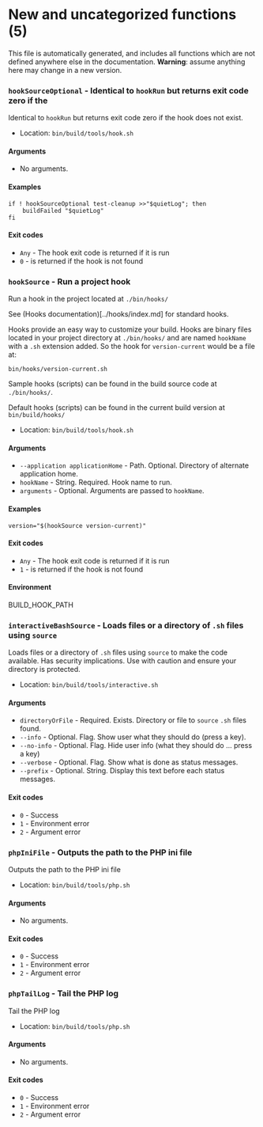 # New and uncategorized functions (5)

This file is automatically generated, and includes all functions which are not defined anywhere else in the documentation. **Warning**: assume anything here may change in a new version.

### `hookSourceOptional` - Identical to `hookRun` but returns exit code zero if the

Identical to `hookRun` but returns exit code zero if the hook does not exist.

- Location: `bin/build/tools/hook.sh`

#### Arguments

- No arguments.

#### Examples

    if ! hookSourceOptional test-cleanup >>"$quietLog"; then
        buildFailed "$quietLog"
    fi

#### Exit codes

- `Any` - The hook exit code is returned if it is run
- `0` - is returned if the hook is not found
### `hookSource` - Run a project hook

Run a hook in the project located at `./bin/hooks/`

See (Hooks documentation)[../hooks/index.md] for standard hooks.

Hooks provide an easy way to customize your build. Hooks are binary files located in your project directory at `./bin/hooks/` and are named `hookName` with a `.sh` extension added.
So the hook for `version-current` would be a file at:

    bin/hooks/version-current.sh

Sample hooks (scripts) can be found in the build source code at `./bin/hooks/`.

Default hooks (scripts) can be found in the current build version at `bin/build/hooks/`

- Location: `bin/build/tools/hook.sh`

#### Arguments

- `--application applicationHome` - Path. Optional. Directory of alternate application home.
- `hookName` - String. Required. Hook name to run.
- `arguments` - Optional. Arguments are passed to `hookName`.

#### Examples

    version="$(hookSource version-current)"

#### Exit codes

- `Any` - The hook exit code is returned if it is run
- `1` - is returned if the hook is not found

#### Environment

BUILD_HOOK_PATH
### `interactiveBashSource` - Loads files or a directory of `.sh` files using `source`

Loads files or a directory of `.sh` files using `source` to make the code available.
Has security implications. Use with caution and ensure your directory is protected.

- Location: `bin/build/tools/interactive.sh`

#### Arguments

- `directoryOrFile` - Required. Exists. Directory or file to `source` `.sh` files found.
- `--info` - Optional. Flag. Show user what they should do (press a key).
- `--no-info` - Optional. Flag. Hide user info (what they should do ... press a key)
- `--verbose` - Optional. Flag. Show what is done as status messages.
- `--prefix` - Optional. String. Display this text before each status messages.

#### Exit codes

- `0` - Success
- `1` - Environment error
- `2` - Argument error
### `phpIniFile` - Outputs the path to the PHP ini file

Outputs the path to the PHP ini file

- Location: `bin/build/tools/php.sh`

#### Arguments

- No arguments.

#### Exit codes

- `0` - Success
- `1` - Environment error
- `2` - Argument error
### `phpTailLog` - Tail the PHP log

Tail the PHP log

- Location: `bin/build/tools/php.sh`

#### Arguments

- No arguments.

#### Exit codes

- `0` - Success
- `1` - Environment error
- `2` - Argument error

